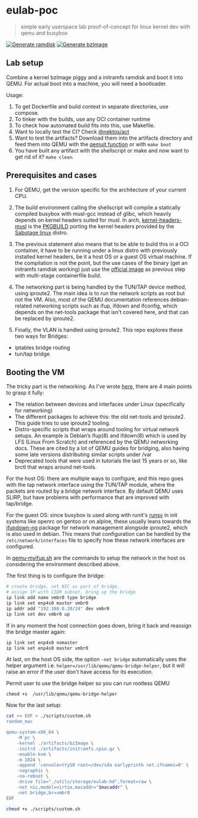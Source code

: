 # eulab-poc
> simple early userspace lab proof-of-concept for linux kernel dev with qemu and busybox

[![Generate ramdisk](https://github.com/deomorxsy/eulab-poc/actions/workflows/ramdisk-builder.yml/badge.svg)](https://github.com/deomorxsy/eulab-poc/actions/workflows/ramdisk-builder.yml)
[![Generate bzImage](https://github.com/deomorxsy/eulab-poc/actions/workflows/kernel-builder.yml/badge.svg)](https://github.com/deomorxsy/eulab-poc/actions/workflows/kernel-builder.yml)

## Lab setup

Combine a kernel bzImage piggy and a initramfs ramdisk and boot it into QEMU. For actual boot into a machine, you will need a bootloader.

Usage:
1. To get Dockerfile and build context in separate directories, use compose.
2. To tinker with the builds, use any OCI container runtime
3. To check how automated build fits into this, use Makefile.
4. Want to locally test the CI? Check [@nektos/act](https://github.com/nektos/act)
5. Want to test the artifacts? Download them into the artifacts directory and feed them into QEMU with the [qemuit function](https://github.com/deomorxsy/eulab-poc/blob/194ade5144640d079efdbc27fe25314ea56c70dd/initramfs.sh#L145) or with ```make boot```
6. You have built any artifact with the shellscript or make and now want to get rid of it? ```make clean```.

## Prerequisites and cases

1. For QEMU, get the version specific for the architecture of your current CPU.

2. The build environment calling the shellscript will compile a statically compiled busybox with musl-gcc instead of glibc, which heavily depends on kernel headers suited for musl. In arch, [kernel-headers-musl](https://archlinux.org/packages/extra/x86_64/kernel-headers-musl/) is the [PKGBUILD](https://gitlab.archlinux.org/archlinux/packaging/packages/kernel-headers-musl/-/blob/main/PKGBUILD?ref_type=heads) porting the kernel headers provided by the [Sabotage linux](https://github.com/sabotage-linux/kernel-headers) distro.

3. The previous statement also means that to be able to build this in a OCI container, it have to be running under a linux distro with previously installed kernel headers, be it a host OS or a guest OS virtual machine. If the compilation is not the point, but the use cases of the binary (get an initramfs ramdisk working) just use the [official image](https://hub.docker.com/_/busybox) as previous step with multi-stage containerfile build.

4. The networking part is being handled by the TUN/TAP device method, using iproute2. The main idea is to run the network scripts as root but not the VM. Also, most of the QEMU documentation references debian-related networking scripts such as ifup, ifdown and ifconfig, which depends on the net-tools package that isn't covered here, and that can be replaced by iproute2.

5. Finally, the VLAN is handled using iproute2. This repo explores these two ways for Bridges:
- iptables bridge routing
- tun/tap bridge

## Booting the VM

The tricky part is the networking. As I've wrote [here](https://deomorxsy.github.io/tech/tap-virtual-networking-for-qemu/), there are 4 main points to grasp it fully:

- The relation between devices and interfaces under Linux (specifically for networking)
- The different packages to achieve this: the old net-tools and iproute2. This guide tries to use iproute2 tooling.
- Distro-specific scripts that wraps around tooling for virtual network setups. An example is Debian’s ifup(8) and ifdown(8) which is used by LFS (Linux From Scratch) and referenced by the QEMU networking docs. These are cited by a lot of QEMU guides for bridging, also having some late versions distributing similar scripts under /var
- Deprecated tools that were used in tutorials the last 15 years or so, like brctl that wraps around net-tools.


For the host OS: there are multiple ways to configure, and this repo goes with the tap network interface using the TUN/TAP module, where the packets are routed by a bridge network interface. By default QEMU uses SLIRP, but have problems with performance that are improved with tap/bridge.

For the guest OS: since busybox is used along with runit's [runsv](https://smarden.org/runit/runsv.8) in init systems like openrc on gentoo or on alpine, these usually leans towards the [ifupdown-ng](https://manpages.debian.org/testing/ifupdown-ng/interfaces.5.en.html) package for network management alongside iproute2, which is also used in debian. This means that configuration can be handled by the ```/etc/network/interfaces``` file to specify how these network interfaces are configured.

In [qemu-myifup.sh](./scripts/qemu-myifup.sh) are the commands to setup the network in the host os considering the environment described above.

The first thing is to configure the bridge:
```sh
# create bridge, set NIC as part of bridge,
# assign IP with CIDR subnet, bring up the bridge
ip link add name vmbr0 type bridge
ip link set enp4s0 master vmbr0
ip addr add "192.168.0.20/24" dev vmbr0
ip link set dev vmbr0 up
```

If in any moment the host connection goes down, bring it back and reassign the bridge master again:
```sh
ip link set enp4s0 nomaster
ip link set enp4s0 master vmbr0
```

At last, on the host OS side, the option ```-net bridge``` automatically uses the helper argument i.e. ```helper=/usr/lib/qemu/qemu-bridge-helper```, but it will raise an error if the user don't have access for its execution.

Permit user to use the bridge helper so you can run rootless QEMU
```
chmod +s  /usr/lib/qemu/qemu-bridge-helper
```

Now for the last setup:

```sh
cat << EOF > ./scripts/custom.sh
random_mac

qemu-system-x86_64 \
    -M pc \
    -kernel ./artifacts/bzImage \
    -initrd ./artifacts/initramfs.cpio.gz \
    -enable-kvm \
    -m 1024 \
    -append 'console=ttyS0 root=/dev/sda earlyprintk net.ifnames=0' \
    -nographic \
    -no-reboot \
    -drive file="./utils/storage/eulab-hd",format=raw \
    -net nic,model=virtio,macaddr="$macaddr" \
    -net bridge,br=vmbr0
EOF

chmod +x ./scripts/custom.sh
```

